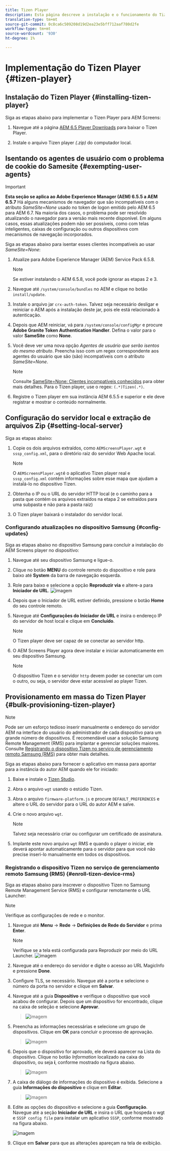 ```yaml
---
title: Tizen Player
description: Esta página descreve a instalação e o funcionamento do Tizen Player.
translation-type: tm+mt
source-git-commit: 0c8ca6c509208d19d2ea23e5bff712aaf780d2fe
workflow-type: tm+mt
source-wordcount: '930'
ht-degree: 1%

---
```



# Implementação do Tizen Player {#tizen-player}

## Instalação do Tizen Player {#installing-tizen-player}

Siga as etapas abaixo para implementar o Tizen Player para AEM Screens:

1. Navegue até a página [AEM 6.5 Player Downloads](https://download.macromedia.com/screens/) para baixar o Tizen Player.

1. Instale o arquivo Tizen player *(.zip)* do computador local.

## Isentando os agentes de usuário com o problema de cookie do Samesite {#exempting-user-agents}

>[!IMPORTANT]
>**Esta seção se aplica ao Adobe Experience Manager (AEM) 6.5.5 a AEM 6.5.7**
>Há alguns mecanismos de navegador que são incompatíveis com o atributo *SameSite=None* usado no token de logon emitido pelo AEM 6.5 para AEM 6.7. Na maioria dos casos, o problema pode ser resolvido atualizando o navegador para a versão mais recente disponível. Em alguns casos, essas atualizações podem não ser possíveis, como com telas inteligentes, caixas de configuração ou outros dispositivos com mecanismos de navegação incorporados.

Siga as etapas abaixo para isentar esses clientes incompatíveis ao usar *SameSite=None*:

1. Atualize para Adobe Experience Manager (AEM) Service Pack 6.5.8.

   >[!NOTE]
   >Se estiver instalando o AEM 6.5.8, você pode ignorar as etapas 2 e 3.

1. Navegue até `/system/console/bundles` no AEM e clique no botão `install/update`.

1. Instale o arquivo jar `crx-auth-token`. Talvez seja necessário desligar e reiniciar o AEM após a instalação deste jar, pois ele está relacionado à autenticação.

1. Depois que AEM reiniciar, vá para `/system/console/configMgr` e procure **Adobe Granite Token Authentication Handler**. Defina o valor para o valor **SameSite** como **None**.

1. Você deve ver uma nova opção *Agentes de usuário que serão isentos do mesmo atributo*. Preencha isso com um regex correspondente aos agentes do usuário que são (são) incompatíveis com o atributo *SameSite=None*.
   >[!NOTE]
   >Consulte [SameSite=None: Clientes incompatíveis conhecidos](https://www.chromium.org/updates/same-site/incompatible-clients) para obter mais detalhes. Para o Tizen player, use o regex: `(.*)Tizen(.*)`.

1. Registre o Tizen player em sua instância AEM 6.5.5 e superior e ele deve registrar e mostrar o conteúdo normalmente.


## Configuração do servidor local e extração de arquivos Zip {#setting-local-server}

Siga as etapas abaixo:

1. Copie os dois arquivos extraídos, como `AEMScreensPlayer.wgt` e `sssp_config.xml`, para o diretório raiz do servidor Web Apache local.

   >[!NOTE]
   >O `AEMScreensPlayer.wgt`é o aplicativo Tizen player real e `sssp_config.xml` contém informações sobre esse mapa que ajudam a instalá-lo no dispositivo Tizen.

1. Obtenha o IP ou o URL do servidor HTTP local (e o caminho para a pasta que contém os arquivos extraídos na etapa 2 se extraídos para uma subpasta e não para a pasta raiz)

1. O Tizen player baixará o instalador do servidor local.

### Configurando atualizações no dispositivo Samsung {#config-updates}

Siga as etapas abaixo no dispositivo Samsung para concluir a instalação do AEM Screens player no dispositivo:

1. Navegue até seu dispositivo Samsung e ligue-o.

1. Clique no botão **MENU** do controle remoto do dispositivo e role para baixo até **System** da barra de navegação esquerda.

1. Role para baixo e selecione a opção **Reproduzir via** e altere-a para **Iniciador de URL**.
   ![imagem](/help/user-guide/assets/tizen/rms-2.png)

1. Depois que o Iniciador de URL estiver definido, pressione o botão **Home** do seu controle remoto.

1. Navegue até **Configurações do Iniciador de URL** e insira o endereço IP do servidor de host local e clique em **Concluído**.
   >[!NOTE]
   >O Tizen player deve ser capaz de se conectar ao servidor http.

1. O AEM Screens Player agora deve instalar e iniciar automaticamente em seu dispositivo Samsung.

   >[!NOTE]
   >O dispositivo Tizen e o servidor `http` devem poder se conectar um com o outro, ou seja, o servidor deve estar acessível ao player Tizen.

## Provisionamento em massa do Tizen Player {#bulk-provisioning-tizen-player}

>[!NOTE]
>Pode ser um esforço tedioso inserir manualmente o endereço do servidor AEM na interface do usuário do administrador de cada dispositivo para um grande número de dispositivos. É recomendável usar a solução Samsung Remote Management (RMS) para implantar e gerenciar soluções maiores. Consulte [Registrando o dispositivo Tizen no serviço de gerenciamento remoto Samsung (RMS)](#enroll-tizen-device-rm) para obter mais detalhes.

Siga as etapas abaixo para fornecer o aplicativo em massa para apontar para a instância do autor AEM quando ele for iniciado:

1. Baixe e instale o [Tizen Studio](https://developer.tizen.org/development/tizen-studio/download).
1. Abra o arquivo `wgt` usando o estúdio Tizen.
1. Abra o arquivo `firmware-platform.js` e procure `DEFAULT_PREFERENCES` e altere o URL do servidor para o URL do autor AEM e salve.
1. Crie o novo arquivo `wgt`.

   >[!NOTE]
   >Talvez seja necessário criar ou configurar um certificado de assinatura.

1. Implante este novo arquivo `wgt` RMS e quando o player o iniciar, ele deverá apontar automaticamente para o servidor para que você não precise inseri-lo manualmente em todos os dispositivos.

### Registrando o dispositivo Tizen no serviço de gerenciamento remoto Samsung (RMS) {#enroll-tizen-device-rms}

Siga as etapas abaixo para inscrever o dispositivo Tizen no Samsung Remote Management Service (RMS) e configurar remotamente o URL Launcher:

>[!NOTE]
>Verifique as configurações de rede e o monitor.

1. Navegue até **Menu** -> **Rede** -> **Definições de Rede do Servidor** e prima **Enter**.

   >[!NOTE]
   >Verifique se a tela está configurada para Reproduzir por meio do URL Launcher.
   >![imagem](/help/user-guide/assets/tizen/rms-2.png)

1. Navegue até o endereço do servidor e digite o acesso ao URL MagicInfo e pressione **Done**.

1. Configure TLS, se necessário. Navegue até a porta e selecione o número da porta no servidor e clique em **Salvar**.

1. Navegue até a guia **Dispositivo** e verifique o dispositivo que você acabou de configurar. Depois que um dispositivo for encontrado, clique na caixa de seleção e selecione **Aprovar**.

   >![imagem](/help/user-guide/assets/tizen/rms-3.png)

1. Preencha as informações necessárias e selecione um grupo de dispositivos. Clique em **OK** para concluir o processo de aprovação.

   >![imagem](/help/user-guide/assets/tizen/rms-7.png)

1. Depois que o dispositivo for aprovado, ele deverá aparecer na Lista do dispositivo. Clique no botão *Information* localizado na caixa do dispositivo, ou seja **i**, conforme mostrado na figura abaixo.

   >![imagem](/help/user-guide/assets/tizen/rms-6.png)

1. A caixa de diálogo de informações do dispositivo é exibida. Selecione a guia **Informações do dispositivo** e clique em **Editar**.

   >![imagem](/help/user-guide/assets/tizen/rms-5.png)

1. Edite as opções do dispositivo e selecione a guia **Configuração**. Navegue até a seção **Iniciador de URL** e insira o URL que hospeda o wgt e `SSSP config file` para instalar um aplicativo `SSSP`, conforme mostrado na figura abaixo.

   ![imagem](/help/user-guide/assets/tizen/rms-9.png)

1. Clique em **Salvar** para que as alterações apareçam na tela de exibição.




